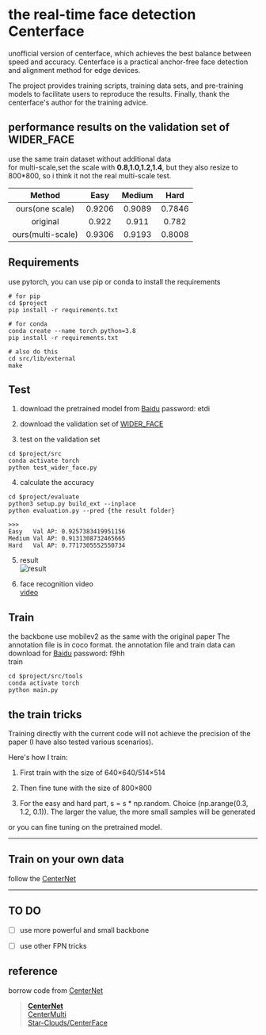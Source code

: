 # the real-time face detection Centerface

unofficial version of centerface, which achieves the best balance between speed and accuracy. Centerface is a practical anchor-free face detection and alignment method for edge devices.

The project provides training scripts, training data sets, and pre-training models to facilitate users to reproduce the results. Finally, thank the centerface's author for the training advice.


## performance results on the validation set of WIDER_FACE 
use the same train dataset without additional data  
for multi-scale,set the scale with **0.8,1.0,1.2,1.4**, but they also resize to 800*800, so i think it not the real multi-scale test.


| Method | Easy | Medium | Hard|
|:--------:| :--------:| :---------:| :------:|
| ours(one scale)| 0.9206 | 0.9089   | 0.7846
| original | 0.922 | 0.911 | 0.782 |
| ours(multi-scale) | 0.9306 | 0.9193 | 0.8008 |


## Requirements
use pytorch, you can use pip or conda to install the requirements
```sybase
# for pip
cd $project
pip install -r requirements.txt

# for conda
conda create --name torch python=3.8
pip install -r requirements.txt

# also do this
cd src/lib/external
make
```

## Test
1. download the pretrained model from [Baidu](https://pan.baidu.com/s/1sU3pRBTFebbsMDac-1HsQA) password: etdi

2. download the validation set of [WIDER_FACE](http://shuoyang1213.me/WIDERFACE/)
3. test on the validation set
```sybase
cd $project/src
conda activate torch
python test_wider_face.py
```

4. calculate the accuracy
```sybase
cd $project/evaluate
python3 setup.py build_ext --inplace
python evaluation.py --pred {the result folder}
    
>>>
Easy   Val AP: 0.9257383419951156
Medium Val AP: 0.9131308732465665
Hard   Val AP: 0.7717305552550734
```

5. result  
![result](./readme/000388_result.png)

6. face recognition video  
[video](https://www.bilibili.com/video/av91632471/)

## Train
the backbone use mobilev2 as the same with the original paper
The annotation file is in coco format. the annotation file and train data can download for [Baidu](https://pan.baidu.com/s/1j_2wggZ3bvCuOAfZvjWqTg) password:  f9hh  
train
```sybase
cd $project/src/tools
conda activate torch
python main.py
```

## the train tricks
Training directly with the current code will not achieve the precision of the paper (I have also tested various scenarios).

Here's how I train:

1. First train with the size of 640×640/514×514

2. Then fine tune with the size of 800×800

3. For the easy and hard part, s = s * np.random. Choice (np.arange(0.3, 1.2, 0.1)). The larger the value, the more small samples will be generated

or you can fine tuning on the pretrained model.

---

## Train on your own data
follow the [CenterNet](https://github.com/xingyizhou/CenterNet)

---

## TO DO
- [ ] use more powerful and small backbone
- [ ] use other FPN tricks



## reference
borrow code from [CenterNet](https://github.com/xingyizhou/CenterNet)
> [**CenterNet**](https://github.com/xingyizhou/CenterNet)  
> [CenterMulti](https://github.com/bleakie/CenterMulti)  
> [Star-Clouds/CenterFace](https://github.com/Star-Clouds/CenterFace)


